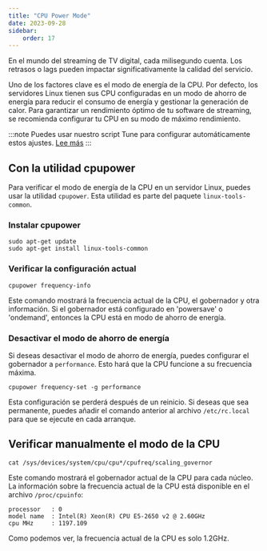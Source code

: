 ```yaml
---
title: "CPU Power Mode"
date: 2023-09-28
sidebar:
    order: 17
---
```


En el mundo del streaming de TV digital, cada milisegundo cuenta. Los retrasos o lags pueden impactar significativamente la calidad del servicio.

Uno de los factores clave es el modo de energía de la CPU. Por defecto, los servidores Linux tienen sus CPU configuradas en un modo de ahorro de energía para reducir el consumo de energía y gestionar la generación de calor. Para garantizar un rendimiento óptimo de tu software de streaming, se recomienda configurar tu CPU en su modo de máximo rendimiento.

:::note
Puedes usar nuestro script Tune para configurar automáticamente estos ajustes. [Lee más](/en/articles/system/tune/)
:::

## Con la utilidad cpupower

Para verificar el modo de energía de la CPU en un servidor Linux, puedes usar la utilidad `cpupower`. Esta utilidad es parte del paquete `linux-tools-common`.

### Instalar cpupower

```
sudo apt-get update
sudo apt-get install linux-tools-common
```

### Verificar la configuración actual

```
cpupower frequency-info
```

Este comando mostrará la frecuencia actual de la CPU, el gobernador y otra información. Si el gobernador está configurado en 'powersave' o 'ondemand', entonces la CPU está en modo de ahorro de energía.

### Desactivar el modo de ahorro de energía

Si deseas desactivar el modo de ahorro de energía, puedes configurar el gobernador a `performance`. Esto hará que la CPU funcione a su frecuencia máxima.

```
cpupower frequency-set -g performance
```

Esta configuración se perderá después de un reinicio. Si deseas que sea permanente, puedes añadir el comando anterior al archivo `/etc/rc.local` para que se ejecute en cada arranque.

## Verificar manualmente el modo de la CPU

```
cat /sys/devices/system/cpu/cpu*/cpufreq/scaling_governor
```

Este comando mostrará el gobernador actual de la CPU para cada núcleo. La información sobre la frecuencia actual de la CPU está disponible en el archivo `/proc/cpuinfo`:

```
processor	: 0
model name	: Intel(R) Xeon(R) CPU E5-2650 v2 @ 2.60GHz
cpu MHz		: 1197.109
```

Como podemos ver, la frecuencia actual de la CPU es solo 1.2GHz.